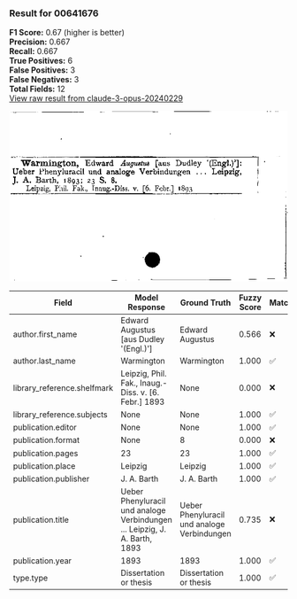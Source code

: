 ### Result for 00641676
**F1 Score:** 0.67 (higher is better)<br>**Precision:** 0.667<br>**Recall:** 0.667<br>**True Positives:** 6<br>**False Positives:** 3<br>**False Negatives:** 3<br>**Total Fields:** 12<br>[View raw result from claude-3-opus-20240229](https://github.com/RISE-UNIBAS/humanities_data_benchmark/blob/main/results/2025-09-24/T0145/request_T0145_00641676.json)

<img src="https://github.com/RISE-UNIBAS/humanities_data_benchmark/blob/main/benchmarks/zettelkatalog/images/00641676.jpg?raw=true" alt="00641676" width="600px">

| Field | Model Response | Ground Truth | Fuzzy Score | Match |
|-------|----------------|--------------|-------------|-------|
| author.first_name | Edward Augustus [aus Dudley '(Engl.)'] | Edward Augustus | 0.566 | ❌ |
| author.last_name | Warmington | Warmington | 1.000 | ✅ |
| library_reference.shelfmark | Leipzig, Phil. Fak., Inaug.-Diss. v. [6. Febr.] 1893 | None | 0.000 | ❌ |
| library_reference.subjects | None | None | 1.000 | ✅ |
| publication.editor | None | None | 1.000 | ✅ |
| publication.format | None | 8 | 0.000 | ❌ |
| publication.pages | 23 | 23 | 1.000 | ✅ |
| publication.place | Leipzig | Leipzig | 1.000 | ✅ |
| publication.publisher | J. A. Barth | J. A. Barth | 1.000 | ✅ |
| publication.title | Ueber Phenyluracil und analoge Verbindungen ... Leipzig, J. A. Barth, 1893 | Ueber Phenyluracil und analoge Verbindungen | 0.735 | ❌ |
| publication.year | 1893 | 1893 | 1.000 | ✅ |
| type.type | Dissertation or thesis | Dissertation or thesis | 1.000 | ✅ |
